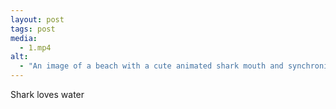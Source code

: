 ```yaml
---
layout: post
tags: post
media:
  - 1.mp4
alt:
  - "An image of a beach with a cute animated shark mouth and synchronised swimming legs popping out of the sea. Text at bottom of frame reads: 'Sharkie' loves water. The sea is his home." 
---
```

Shark loves water
